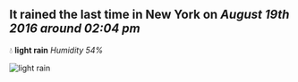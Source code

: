 ## It rained the last time in New York on *August 19th 2016 around 02:04 pm*
💧  **light rain** *Humidity 54%*

![light rain](http://openweathermap.org/img/w/10d.png)
